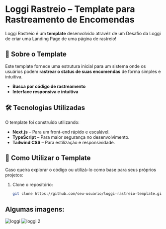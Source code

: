 # Loggi Rastreio – Template para Rastreamento de Encomendas

Loggi Rastreio é um **template** desenvolvido atravéz de um Desafio da Loggi de criar uma Landing Page de uma página de rastreio!

## 📌 Sobre o Template

Este template fornece uma estrutura inicial para um sistema onde os usuários podem **rastrear o status de suas encomendas** de forma simples e intuitiva.

- **Busca por código de rastreamento**
- **Interface responsiva e intuitiva**

## 🛠 Tecnologias Utilizadas

O template foi construído utilizando:

- **Next.js** – Para um front-end rápido e escalável.
- **TypeScript** – Para maior segurança no desenvolvimento.
- **Tailwind CSS** – Para estilização e responsividade.

## 📂 Como Utilizar o Template

Caso queira explorar o código ou utilizá-lo como base para seus próprios projetos:

1. Clone o repositório:
   ```bash
   git clone https://github.com/seu-usuario/loggi-rastreio-template.git

## Algumas imagens: 

![loggi](https://github.com/user-attachments/assets/7ec05fef-cdbe-40ea-afde-f8e554e60f88)
![loggi 2](https://github.com/user-attachments/assets/60b5efe2-c77e-4346-9490-7e10d5fa80c4)
